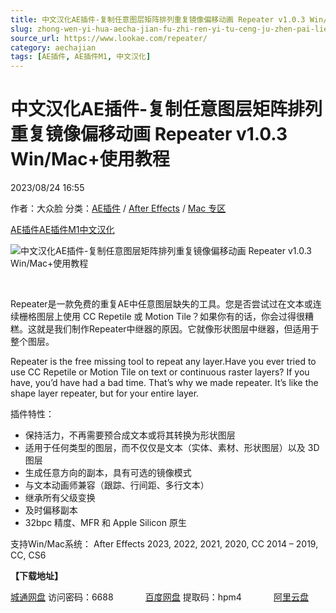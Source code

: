 ```yaml
---
title: 中文汉化AE插件-复制任意图层矩阵排列重复镜像偏移动画 Repeater v1.0.3 Win/Mac+使用教程
slug: zhong-wen-yi-hua-aecha-jian-fu-zhi-ren-yi-tu-ceng-ju-zhen-pai-lie-zhong-fu-jing-xiang-pian-yi-dong-hua-repeater-v1-0-3-win-mac-shi-yong-jiao-cheng
source_url: https://www.lookae.com/repeater/
category: aechajian
tags: [AE插件, AE插件M1, 中文汉化]
---
```

# 中文汉化AE插件-复制任意图层矩阵排列重复镜像偏移动画 Repeater v1.0.3 Win/Mac+使用教程

2023/08/24 16:55

作者：大众脸
分类：[AE插件](https://www.lookae.com/after-effects/aechajian/) / [After Effects](https://www.lookae.com/after-effects/) / [Mac 专区](https://www.lookae.com/mac-osx/)

[AE插件](https://www.lookae.com/tag/ae%e6%8f%92%e4%bb%b6/)[AE插件M1](https://www.lookae.com/tag/aem1/)[中文汉化](https://www.lookae.com/tag/%e4%b8%ad%e6%96%87%e6%b1%89%e5%8c%96/)

![中文汉化AE插件-复制任意图层矩阵排列重复镜像偏移动画 Repeater v1.0.3 Win/Mac+使用教程](https://www.lookae.com/wp-content/uploads/2023/08/Repeater.jpg "中文汉化AE插件-复制任意图层矩阵排列重复镜像偏移动画 Repeater v1.0.3 Win/Mac+使用教程-LookAE.com")

[﻿﻿﻿](https://cloud.video.taobao.com/play/u/null/p/1/e/6/t/1/424419213889.mp4)

Repeater是一款免费的重复AE中任意图层缺失的工具。您是否尝试过在文本或连续栅格图层上使用 CC Repetile 或 Motion Tile？如果你有的话，你会过得很糟糕。这就是我们制作Repeater中继器的原因。它就像形状图层中继器，但适用于整个图层。

Repeater is the free missing tool to repeat any layer.Have you ever tried to use CC Repetile or Motion Tile on text or continuous raster layers? If you have, you’d have had a bad time. That’s why we made repeater. It’s like the shape layer repeater, but for your entire layer.

插件特性：

* 保持活力，不再需要预合成文本或将其转换为形状图层
* 适用于任何类型的图层，而不仅仅是文本（实体、素材、形状图层）以及 3D 图层
* 生成任意方向的副本，具有可选的镜像模式
* 与文本动画师兼容（跟踪、行间距、多行文本）
* 继承所有父级变换
* 及时偏移副本
* 32bpc 精度、MFR 和 Apple Silicon 原生

支持Win/Mac系统： After Effects 2023, 2022, 2021, 2020, CC 2014 – 2019, CC, CS6

**【下载地址】**

[城通网盘](https://url70.ctfile.com/f/2827370-924058923-0a5841?p=4431) 访问密码：6688             [百度网盘](https://pan.baidu.com/s/1QcKOmOsDVJKwbTqcFVkYbg?pwd=hpm4) 提取码：hpm4             [阿里云盘](https://www.aliyundrive.com/s/9q1g4bnQehP)
